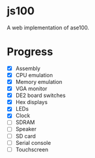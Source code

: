 # js100
A web implementation of ase100.

# Progress
- [x] Assembly
- [x] CPU emulation
- [x] Memory emulation
- [x] VGA monitor
- [x] DE2 board switches
- [x] Hex displays
- [x] LEDs
- [x] Clock
- [ ] SDRAM
- [ ] Speaker
- [ ] SD card
- [ ] Serial console
- [ ] Touchscreen